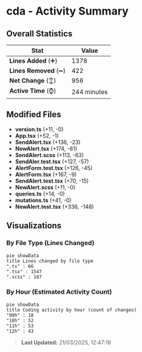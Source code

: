 # cda - Activity Summary 

## Overall Statistics

| Stat                   | Value                                                             |
| ---------------------- | ----------------------------------------------------------------- |
| **Lines Added** (➕)   | 1378                                          |
| **Lines Removed** (➖) | 422                                        |
| **Net Change** (↕)    | 956                |
| **Active Time** (⌚)   | 244 minutes |


## Modified Files
- **version.ts** (+11, -0)
- **App.tsx** (+52, -1)
- **SendAlert.tsx** (+136, -23)
- **NewAlert.tsx** (+174, -61)
- **SendAlert.scss** (+113, -63)
- **SendAler.test.tsx** (+127, -57)
- **AlertForm.test.tsx** (+126, -45)
- **AlertForm.tsx** (+167, -9)
- **SendAlert.test.tsx** (+70, -15)
- **NewAlert.scss** (+11, -0)
- **queries.ts** (+14, -0)
- **mutations.ts** (+41, -0)
- **NewAlert.test.tsx** (+336, -148)

## Visualizations

### By File Type (Lines Changed)

```mermaid
pie showData
title Lines changed by file type
".ts" : 66
".tsx" : 1547
".scss" : 187
```

### By Hour (Estimated Activity Count)

```mermaid
pie showData
title Coding activity by hour (count of changes)
"09h" : 18
"10h" : 52
"11h" : 53
"12h" : 43
```


> **Last Updated:** 21/03/2025, 12:47:18